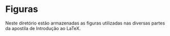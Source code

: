 # Figuras

Neste diretório estão armazenadas as figuras utilizadas nas diversas partes da apostila de Introdução ao LaTeX.
